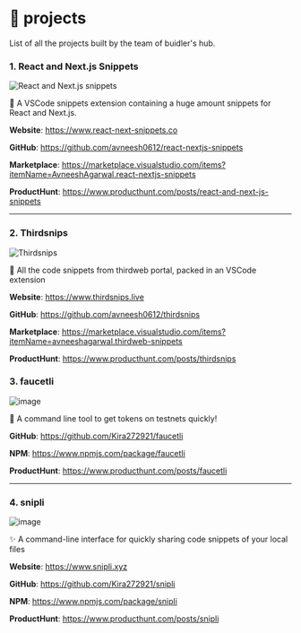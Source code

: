 # 🚀 projects

List of all the projects built by the team of buidler's hub.

### 1. React and Next.js Snippets

![React and Next.js snippets](https://user-images.githubusercontent.com/76690419/153743536-15a5218f-12fc-4f20-9557-9f79863ef5b8.png)

🔌 A VSCode snippets extension containing a huge amount snippets for React and Next.js.

**Website**: https://www.react-next-snippets.co

**GitHub**: https://github.com/avneesh0612/react-nextjs-snippets

**Marketplace**: https://marketplace.visualstudio.com/items?itemName=AvneeshAgarwal.react-nextjs-snippets

**ProductHunt**: https://www.producthunt.com/posts/react-and-next-js-snippets

---

### 2. Thirdsnips

![Thirdsnips](https://user-images.githubusercontent.com/76690419/166647646-d24d1329-2c99-4af8-95f5-9ef991e24bdc.png)

🔌 All the code snippets from thirdweb portal, packed in an VSCode extension

**Website**: https://www.thirdsnips.live

**GitHub**: https://github.com/avneesh0612/thirdsnips

**Marketplace**: https://marketplace.visualstudio.com/items?itemName=avneeshagarwal.thirdweb-snippets

**ProductHunt**: https://www.producthunt.com/posts/thirdsnips

### 3. faucetli

![image](https://user-images.githubusercontent.com/76690419/166647732-35cf70b5-4e25-47df-8c96-74f30a7b303a.png)


🦄 A command line tool to get tokens on testnets quickly!

**GitHub**: https://github.com/Kira272921/faucetli

**NPM**: https://www.npmjs.com/package/faucetli

**ProductHunt**: https://www.producthunt.com/posts/faucetli

---

### 4. snipli

![image](https://user-images.githubusercontent.com/76690419/166647859-bda13912-2c11-469f-b709-8ac6ff6eaf79.png)


✨ A command-line interface for quickly sharing code snippets of your local files

**Website**: https://www.snipli.xyz

**GitHub**: https://github.com/Kira272921/snipli

**NPM**: https://www.npmjs.com/package/snipli

**ProductHunt**: https://www.producthunt.com/posts/snipli
